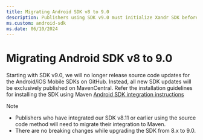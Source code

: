 ```yaml
---
title: Migrating Android SDK v8 to 9.0
description: Publishers using SDK v9.0 must initialize Xandr SDK before making an ad request to avoid exceptions.
ms.custom: android-sdk
ms.date: 06/10/2024
---
```


# Migrating Android SDK v8 to 9.0

Starting with SDK v9.0, we will no longer release source code updates for the Android/iOS Mobile SDKs on GitHub. Instead, all new SDK updates will be exclusively published on MavenCentral. Refer the installation guidelines for installing the SDK using Maven [Android SDK integration instructions](android-sdk-integration-instructions.md)

> [!NOTE]
> - Publishers who have integrated our SDK v8.11 or earlier using the source code method will need to migrate their integration to Maven.
> - There are no breaking changes while upgrading the SDK from 8.x to 9.0.